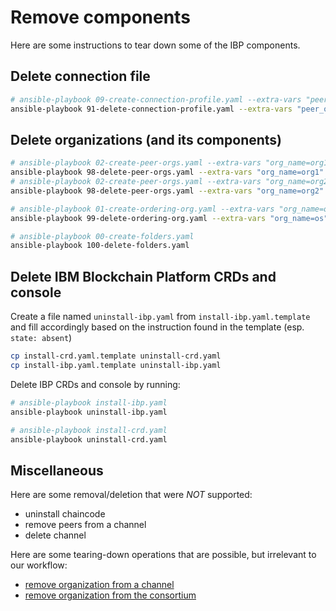 # Remove components

Here are some instructions to tear down some of the IBP components.

## Delete connection file

```sh
# ansible-playbook 09-create-connection-profile.yaml --extra-vars "peer_org_name=org1"
ansible-playbook 91-delete-connection-profile.yaml --extra-vars "peer_org_name=org1"
```

## Delete organizations (and its components)

```sh
# ansible-playbook 02-create-peer-orgs.yaml --extra-vars "org_name=org1"
ansible-playbook 98-delete-peer-orgs.yaml --extra-vars "org_name=org1"
# ansible-playbook 02-create-peer-orgs.yaml --extra-vars "org_name=org2"
ansible-playbook 98-delete-peer-orgs.yaml --extra-vars "org_name=org2"

# ansible-playbook 01-create-ordering-org.yaml --extra-vars "org_name=os"
ansible-playbook 99-delete-ordering-org.yaml --extra-vars "org_name=os"

# ansible-playbook 00-create-folders.yaml
ansible-playbook 100-delete-folders.yaml
```

## Delete IBM Blockchain Platform CRDs and console

Create a file named `uninstall-ibp.yaml` from `install-ibp.yaml.template` and fill accordingly based on the instruction found in the template (esp. `state: absent`)

```sh
cp install-crd.yaml.template uninstall-crd.yaml
cp install-ibp.yaml.template uninstall-ibp.yaml
```

Delete IBP CRDs and console by running:

```sh
# ansible-playbook install-ibp.yaml
ansible-playbook uninstall-ibp.yaml

# ansible-playbook install-crd.yaml
ansible-playbook uninstall-crd.yaml
```

## Miscellaneous

Here are some removal/deletion that were _NOT_ supported:

- uninstall chaincode
- remove peers from a channel
- delete channel

Here are some tearing-down operations that are possible, but irrelevant to our workflow:

- [remove organization from a channel](https://ibm-blockchain.github.io/ansible-collection/modules/channel_member.html)
- [remove organization from the consortium](https://ibm-blockchain.github.io/ansible-collection/modules/consortium_member.html)
